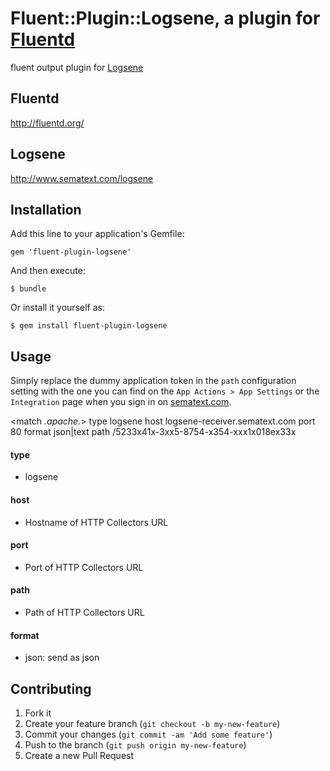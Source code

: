 # Fluent::Plugin::Logsene, a plugin for [Fluentd](http://fluentd.org)

fluent output plugin for [Logsene](http://sematext.com/logsene)

## Fluentd
http://fluentd.org/

## Logsene
http://www.sematext.com/logsene

## Installation

Add this line to your application's Gemfile:

    gem 'fluent-plugin-logsene'

And then execute:

    $ bundle

Or install it yourself as:

    $ gem install fluent-plugin-logsene

## Usage
Simply replace the dummy application token in the `path` configuration setting with the one you can find on the `App Actions > App Settings` or the `Integration` page when you sign in on [sematext.com](sematext.com).

  <match *.apache.*>
    type logsene
    host logsene-receiver.sematext.com
    port 80
    format json|text
    path /5233x41x-3xx5-8754-x354-xxx1x018ex33x
  </match>


#### type
- logsene

#### host
- Hostname of HTTP Collectors URL

#### port
- Port of HTTP Collectors URL

#### path
- Path of HTTP Collectors URL

#### format
- json: send as json

## Contributing

1. Fork it
2. Create your feature branch (`git checkout -b my-new-feature`)
3. Commit your changes (`git commit -am 'Add some feature'`)
4. Push to the branch (`git push origin my-new-feature`)
5. Create a new Pull Request
